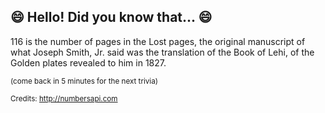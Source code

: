 ## 😄 Hello! Did you know that... 😄
116 is the number of pages in the Lost pages, the original manuscript of what Joseph Smith, Jr. said was the translation of the Book of Lehi, of the Golden plates revealed to him in 1827.

<sup>(come back in 5 minutes for the next trivia)</sup>


<sup>Credits: http://numbersapi.com</sup>
